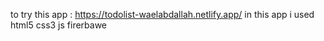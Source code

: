 
to try this app : https://todolist-waelabdallah.netlify.app/
in this app i used html5 css3 js firerbawe
